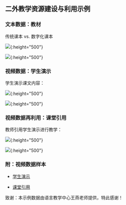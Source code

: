 ## 二外教学资源建设与利用示例

### 文本数据：教材

传统课本 vs. 数字化课本

![](https://lctu.github.io/edtech/demos/sfl/传统课本.jpeg){:height="500"}

![](https://lctu.github.io/edtech/demos/sfl/数字化课本.png){:height="500"}

### 视频数据：学生演示

学生演示课文内容：

![](https://lctu.github.io/edtech/demos/sfl/学生演示1.png){:height="500"}

![](https://lctu.github.io/edtech/demos/sfl/学生演示2.png){:height="500"}

### 视频数据再利用：课堂引用

教师引用学生演示进行教学：

![](https://lctu.github.io/edtech/demos/sfl/课堂引用1.png){:height="500"}

![](https://lctu.github.io/edtech/demos/sfl/课堂引用2.png){:height="500"}

### 附：视频数据样本

+ [学生演示](https://cloud.tsinghua.edu.cn/f/42239e5135e846a7a6e5/)

+ [课堂引用](https://lctu.github.io/edtech/demos/sfl/课堂引用.mp4)

致谢：本示例数据由语言教学中心王燕老师提供，特此感谢！
